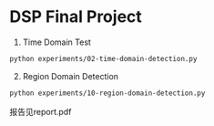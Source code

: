 # DSP Final Project

1. Time Domain Test

```bash
python experiments/02-time-domain-detection.py
```

2. Region Domain Detection

```bash
python experiments/10-region-domain-detection.py 
```

报告见report.pdf